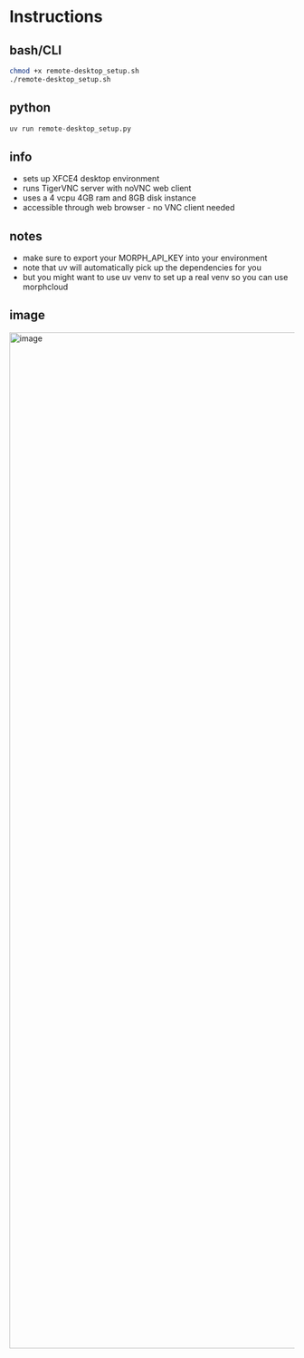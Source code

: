 # Instructions

## bash/CLI
```bash
chmod +x remote-desktop_setup.sh
./remote-desktop_setup.sh
```

## python
```python
uv run remote-desktop_setup.py
```

## info
- sets up XFCE4 desktop environment
- runs TigerVNC server with noVNC web client
- uses a 4 vcpu 4GB ram and 8GB disk instance
- accessible through web browser - no VNC client needed


## notes
- make sure to export your MORPH_API_KEY into your environment
- note that uv will automatically pick up the dependencies for you
- but you might want to use uv venv to set up a real venv so you can use morphcloud

## image
<img width="1792" alt="image" src="https://github.com/user-attachments/assets/dbde6cf7-b619-4e5e-a573-4acf79c73c0a" />
